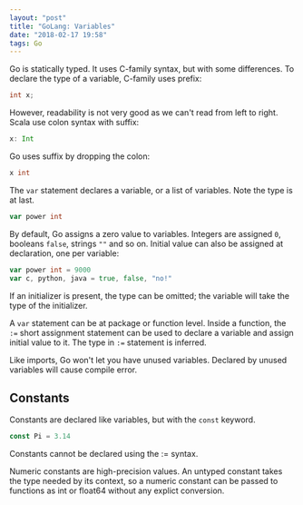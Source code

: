 ```yaml
---
layout: "post"
title: "GoLang: Variables"
date: "2018-02-17 19:58"
tags: Go
---
```


Go is statically typed. It uses C-family syntax, but with some differences. To declare the type of a variable, C-family uses prefix:

```c
int x;
```

However, readability is not very good as we can't read from left to right. Scala use colon syntax with suffix:

```scala
x: Int
```

Go uses suffix by dropping the colon:

```go
x int
```

The `var` statement declares a variable, or a list of variables. Note the type is at last.

```go
var power int
```

By default, Go assigns a zero value to variables. Integers are assigned `0`, booleans `false`, strings `""` and so on. Initial value can also be assigned at declaration, one per variable:

```go
var power int = 9000
var c, python, java = true, false, "no!"
```

If an initializer is present, the type can be omitted; the variable will take the type of the initializer.

A `var` statement can be at package or function level. Inside a function, the `:=` short assignment statement can be used to declare a variable and assign initial value to it. The type in `:=` statement is inferred.

Like imports, Go won't let you have unused variables. Declared by unused variables will cause compile error.

## Constants
Constants are declared like variables, but with the `const` keyword.

```go
const Pi = 3.14
```

Constants cannot be declared using the := syntax.

Numeric constants are high-precision values. An untyped constant takes the type needed by its context, so a numeric constant can be passed to functions as int or float64 without any explict conversion.
